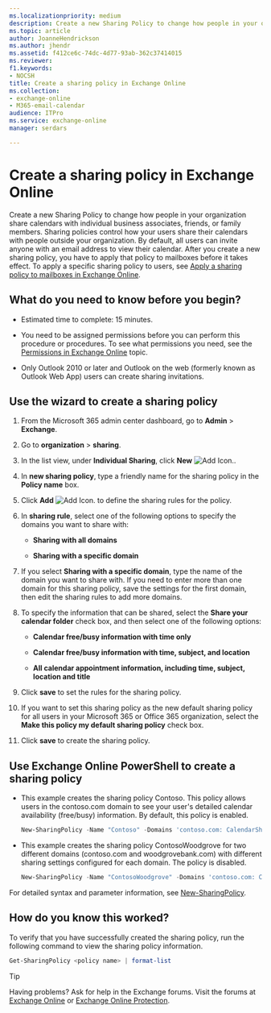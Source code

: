 ```yaml
---
ms.localizationpriority: medium
description: Create a new Sharing Policy to change how people in your organization share calendars with individual business associates, friends, or family members. Sharing policies control how your users share their calendars with people outside your organization. By default, all users can invite anyone with an email address to view their calendar. After you create a new sharing policy, you have to apply that policy to mailboxes before it takes effect. To apply a specific sharing policy to users, see Apply a sharing policy to mailboxes in Exchange Online.
ms.topic: article
author: JoanneHendrickson
ms.author: jhendr
ms.assetid: f412ce6c-74dc-4d77-93ab-362c37414015
ms.reviewer: 
f1.keywords:
- NOCSH
title: Create a sharing policy in Exchange Online
ms.collection: 
- exchange-online
- M365-email-calendar
audience: ITPro
ms.service: exchange-online
manager: serdars

---
```


# Create a sharing policy in Exchange Online

Create a new Sharing Policy to change how people in your organization share calendars with individual business associates, friends, or family members. Sharing policies control how your users share their calendars with people outside your organization. By default, all users can invite anyone with an email address to view their calendar. After you create a new sharing policy, you have to apply that policy to mailboxes before it takes effect. To apply a specific sharing policy to users, see [Apply a sharing policy to mailboxes in Exchange Online](apply-a-sharing-policy.md).

## What do you need to know before you begin?

- Estimated time to complete: 15 minutes.

- You need to be assigned permissions before you can perform this procedure or procedures. To see what permissions you need, see the [Permissions in Exchange Online](../../permissions-exo/permissions-exo.md) topic.

- Only Outlook 2010 or later and Outlook on the web (formerly known as Outlook Web App) users can create sharing invitations.

## Use the wizard to create a sharing policy

1. From the Microsoft 365 admin center dashboard, go to **Admin** \> **Exchange**.

2. Go to **organization** \> **sharing**.

3. In the list view, under **Individual Sharing**, click **New** ![Add Icon.](../../media/ITPro_EAC_AddIcon.gif).

4. In **new sharing policy**, type a friendly name for the sharing policy in the **Policy name** box.

5. Click **Add** ![Add Icon.](../../media/ITPro_EAC_AddIcon.gif) to define the sharing rules for the policy.

6. In **sharing rule**, select one of the following options to specify the domains you want to share with:

   - **Sharing with all domains**

   - **Sharing with a specific domain**

7. If you select **Sharing with a specific domain**, type the name of the domain you want to share with. If you need to enter more than one domain for this sharing policy, save the settings for the first domain, then edit the sharing rules to add more domains.

8. To specify the information that can be shared, select the **Share your calendar folder** check box, and then select one of the following options:

   - **Calendar free/busy information with time only**

   - **Calendar free/busy information with time, subject, and location**

   - **All calendar appointment information, including time, subject, location and title**

9. Click **save** to set the rules for the sharing policy.

10. If you want to set this sharing policy as the new default sharing policy for all users in your Microsoft 365 or Office 365 organization, select the **Make this policy my default sharing policy** check box.

11. Click **save** to create the sharing policy.

## Use Exchange Online PowerShell to create a sharing policy

- This example creates the sharing policy Contoso. This policy allows users in the contoso.com domain to see your user's detailed calendar availability (free/busy) information. By default, this policy is enabled.

  ```PowerShell
  New-SharingPolicy -Name "Contoso" -Domains 'contoso.com: CalendarSharingFreeBusyDetail'
  ```

- This example creates the sharing policy ContosoWoodgrove for two different domains (contoso.com and woodgrovebank.com) with different sharing settings configured for each domain. The policy is disabled.

  ```PowerShell
  New-SharingPolicy -Name "ContosoWoodgrove" -Domains 'contoso.com: CalendarSharingFreeBusySimple', 'woodgrovebank.com: CalendarSharingFreeBusyDetail' -Enabled $false
  ```

For detailed syntax and parameter information, see [New-SharingPolicy](/powershell/module/exchange/new-sharingpolicy).

## How do you know this worked?

To verify that you have successfully created the sharing policy, run the following command to view the sharing policy information.

```PowerShell
Get-SharingPolicy <policy name> | format-list
```

> [!TIP]
> Having problems? Ask for help in the Exchange forums. Visit the forums at [Exchange Online](https://social.technet.microsoft.com/forums/msonline/home?forum=onlineservicesexchange) or [Exchange Online Protection](https://social.technet.microsoft.com/forums/forefront/home?forum=FOPE).
